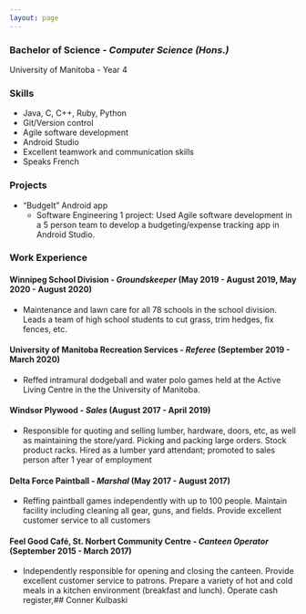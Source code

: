 ```yaml
---
layout: page
---
```

 
### Bachelor of Science - _Computer Science (Hons.)_  
University of Manitoba - Year 4  

### **Skills**
- Java, C, C++, Ruby, Python 
- Git/Version control
- Agile software development
- Android Studio
- Excellent teamwork and communication skills
- Speaks French

### **Projects**
- “BudgeIt” Android app 
  - Software Engineering 1 project:  Used Agile software development in a 5 person team to develop a budgeting/expense tracking app in Android Studio. 

### **Work Experience**  
#### **Winnipeg School Division** - _Groundskeeper_ (May 2019 - August 2019, May 2020 - August 2020)  
- Maintenance and lawn care for all 78 schools in the school division. Leads a team of high school students to cut grass, trim hedges, fix fences, etc.  

#### **University of Manitoba Recreation Services** - _Referee_ (September 2019 - March 2020)  
- Reffed intramural dodgeball and water polo games held at the Active Living Centre in the the University of Manitoba.  

#### **Windsor Plywood** - _Sales_ (August 2017 - April 2019)  
- Responsible for quoting and selling lumber, hardware, doors, etc,  as well as maintaining the store/yard. Picking and packing large orders. Stock product racks. Hired as a lumber yard attendant; promoted to sales person after 1 year of employment

#### **Delta Force Paintball** - _Marshal_ (May 2017 - August 2017)
- Reffing paintball games independently with up to 100 people. Maintain facility including cleaning all gear, guns, and fields. Provide excellent customer service to all customers  

#### **Feel Good Café, St. Norbert Community Centre** - _Canteen Operator_ (September 2015 - March 2017)
- Independently responsible for opening and closing the canteen. Provide excellent customer service to patrons. Prepare a variety of hot and cold meals in a kitchen environment (breakfast and lunch). Operate cash register,## Conner Kulbaski  
